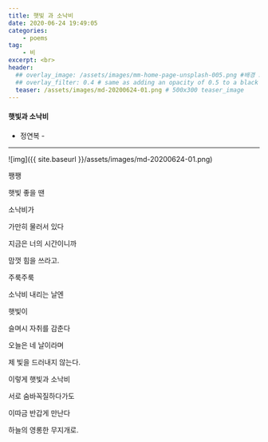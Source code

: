 ```yaml
---
title: 햇빛 과 소낙비
date: 2020-06-24 19:49:05
categories: 
    - poems
tag: 
    - 비
excerpt: <br>
header:
  ## overlay_image: /assets/images/mm-home-page-unsplash-005.png #배경 고정
  ## overlay_filter: 0.4 # same as adding an opacity of 0.5 to a black background
  teaser: /assets/images/md-20200624-01.png # 500x300 teaser_image
---
```


#### 햇빛과 소낙비

- 정연복 -


---

![img]({{ site.baseurl }}/assets/images/md-20200624-01.png)

쨍쨍

햇빛 좋을 땐

 

소낙비가

가만히 물러서 있다

 

지금은 너의 시간이니까

맘껏 힘을 쓰라고.

 

주룩주룩

소낙비 내리는 날엔

 

햇빛이

슬며시 자취를 감춘다

 

오늘은 네 날이라며

제 빛을 드러내지 않는다.

 

이렇게 햇빛과 소낙비

서로 숨바꼭질하다가도

 

이따금 반갑게 만난다

하늘의 영롱한 무지개로.